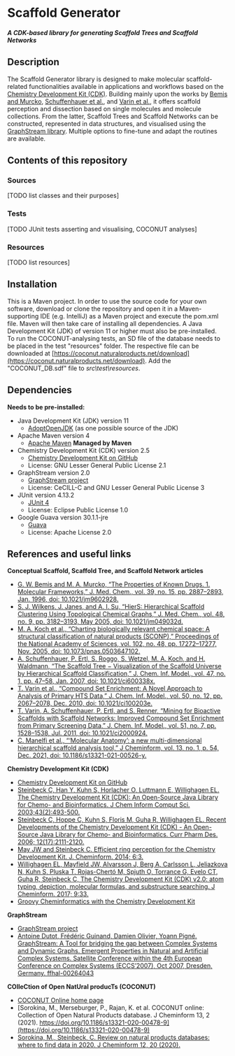 # Scaffold Generator
##### A CDK-based library for generating Scaffold Trees and Scaffold Networks

## Description
The Scaffold Generator library is designed to make molecular scaffold-related functionalities available in applications 
and workflows based on the [Chemistry Development Kit (CDK)](https://cdk.github.io/). Building mainly upon the works by 
[Bemis and Murcko](https://doi.org/10.1021/jm9602928), [Schuffenhauer et al.](https://doi.org/10.1021/ci600338x), 
and [Varin et al.](https://doi.org/10.1021/ci2000924), it offers scaffold perception and dissection based on single 
molecules and molecule collections. From the latter, Scaffold Trees and Scaffold Networks can be constructed, 
represented in data structures, and visualised using the [GraphStream library](https://graphstream-project.org). 
Multiple options to fine-tune and adapt the routines are available.

## Contents of this repository
### Sources
[TODO list classes and their purposes]

### Tests
[TODO
JUnit tests asserting and visualising, 
COCONUT analyses]

### Resources
[TODO list resources]

## Installation
This is a Maven project. In order to use the source code for your own software, download or clone the repository and
open it in a Maven-supporting IDE (e.g. IntelliJ) as a Maven project and execute the pom.xml file. Maven will then take
care of installing all dependencies. A Java Development Kit (JDK) of version 11 or higher must also be pre-installed.
<br>To run the COCONUT-analysing tests, an SD file of the database needs to be placed in the test "resources" folder. 
The respective file can be downloaded at
[https://coconut.naturalproducts.net/download](https://coconut.naturalproducts.net/download). Add the "COCONUT_DB.sdf" 
file to <i>src\test\resources</i>. 

## Dependencies
**Needs to be pre-installed:**
* Java Development Kit (JDK) version 11
  * [AdoptOpenJDK](https://adoptopenjdk.net) (as one possible source of the JDK)
* Apache Maven version 4
  * [Apache Maven](http://maven.apache.org)
**Managed by Maven**
* Chemistry Development Kit (CDK) version 2.5
  * [Chemistry Development Kit on GitHub](https://cdk.github.io/)
  * License: GNU Lesser General Public License 2.1 
* GraphStream version 2.0
  * [GraphStream project](https://graphstream-project.org)
  * License: CeCILL-C and GNU Lesser General Public License 3
* JUnit version 4.13.2
  * [JUnit 4](https://junit.org/junit4/)
  * License: Eclipse Public License 1.0
* Google Guava version 30.1.1-jre
  * [Guava](https://guava.dev)
  * License: Apache License 2.0

## References and useful links
**Conceptual Scaffold, Scaffold Tree, and Scaffold Network articles**
* [G. W. Bemis and M. A. Murcko, “The Properties of Known Drugs. 1. Molecular Frameworks,” J. Med. Chem., vol. 39, no. 15, pp. 2887–2893, Jan. 1996, doi: 10.1021/jm9602928.](https://doi.org/10.1021/jm9602928)
* [S. J. Wilkens, J. Janes, and A. I. Su, “HierS: Hierarchical Scaffold Clustering Using Topological Chemical Graphs,” J. Med. Chem., vol. 48, no. 9, pp. 3182–3193, May 2005, doi: 10.1021/jm049032d.](https://doi.org/10.1021/jm049032d)
* [M. A. Koch et al., “Charting biologically relevant chemical space: A structural classification of natural products (SCONP),” Proceedings of the National Academy of Sciences, vol. 102, no. 48, pp. 17272–17277, Nov. 2005, doi: 10.1073/pnas.0503647102.](https://doi.org/10.1073/pnas.0503647102)
* [A. Schuffenhauer, P. Ertl, S. Roggo, S. Wetzel, M. A. Koch, and H. Waldmann, “The Scaffold Tree − Visualization of the Scaffold Universe by Hierarchical Scaffold Classification,” J. Chem. Inf. Model., vol. 47, no. 1, pp. 47–58, Jan. 2007, doi: 10.1021/ci600338x.](https://doi.org/10.1021/ci600338x)
* [T. Varin et al., “Compound Set Enrichment: A Novel Approach to Analysis of Primary HTS Data,” J. Chem. Inf. Model., vol. 50, no. 12, pp. 2067–2078, Dec. 2010, doi: 10.1021/ci100203e.](https://doi.org/10.1021/ci100203e)
* [T. Varin, A. Schuffenhauer, P. Ertl, and S. Renner, “Mining for Bioactive Scaffolds with Scaffold Networks: Improved Compound Set Enrichment from Primary Screening Data,” J. Chem. Inf. Model., vol. 51, no. 7, pp. 1528–1538, Jul. 2011, doi: 10.1021/ci2000924.](https://doi.org/10.1021/ci2000924)
* [C. Manelfi et al., “‘Molecular Anatomy’: a new multi-dimensional hierarchical scaffold analysis tool,” J Cheminform, vol. 13, no. 1, p. 54, Dec. 2021, doi: 10.1186/s13321-021-00526-y.](https://doi.org/10.1186/s13321-021-00526-y)

**Chemistry Development Kit (CDK)**
* [Chemistry Development Kit on GitHub](https://cdk.github.io/)
* [Steinbeck C, Han Y, Kuhn S, Horlacher O, Luttmann E, Willighagen EL. The Chemistry Development Kit (CDK): An Open-Source Java Library for Chemo- and Bioinformatics. J Chem Inform Comput Sci. 2003;43(2):493-500.](https://dx.doi.org/10.1021%2Fci025584y)
* [Steinbeck C, Hoppe C, Kuhn S, Floris M, Guha R, Willighagen EL. Recent Developments of the Chemistry Development Kit (CDK) - An Open-Source Java Library for Chemo- and Bioinformatics. Curr Pharm Des. 2006; 12(17):2111-2120.](https://doi.org/10.2174/138161206777585274)
* [May JW and Steinbeck C. Efficient ring perception for the Chemistry Development Kit. J. Cheminform. 2014; 6:3.](https://dx.doi.org/10.1186%2F1758-2946-6-3)
* [Willighagen EL, Mayfield JW, Alvarsson J, Berg A, Carlsson L, Jeliazkova N, Kuhn S, Pluska T, Rojas-Chertó M, Spjuth O, Torrance G, Evelo CT, Guha R, Steinbeck C, The Chemistry Development Kit (CDK) v2.0: atom typing, depiction, molecular formulas, and substructure searching. J Cheminform. 2017; 9:33.](https://doi.org/10.1186/s13321-017-0220-4)
* [Groovy Cheminformatics with the Chemistry Development Kit](https://github.com/egonw/cdkbook)

**GraphStream**
* [GraphStream project](https://graphstream-project.org)
* [Antoine Dutot, Frédéric Guinand, Damien Olivier, Yoann Pigné. GraphStream: A Tool for bridging the gap between Complex Systems and Dynamic Graphs. Emergent Properties in Natural and Artificial Complex Systems. Satellite Conference within the 4th European Conference on Complex Systems (ECCS’2007), Oct 2007, Dresden, Germany. ffhal-00264043](https://hal.archives-ouvertes.fr/hal-00264043/)

**COlleCtion of Open NatUral producTs (COCONUT)**
* [COCONUT Online home page](https://coconut.naturalproducts.net)
* [Sorokina, M., Merseburger, P., Rajan, K. et al. COCONUT online: Collection of Open Natural Products database. J Cheminform 13, 2 (2021). https://doi.org/10.1186/s13321-020-00478-9](https://doi.org/10.1186/s13321-020-00478-9)
* [Sorokina, M., Steinbeck, C. Review on natural products databases: where to find data in 2020. J Cheminform 12, 20 (2020).](https://doi.org/10.1186/s13321-020-00424-9)